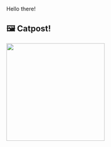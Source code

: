 Hello there!



## 🖼️ Catpost!

<sub>
    <img src="https://cdn2.thecatapi.com/images/MTU1MTM1Mg.jpg" height="256">
</sub>

